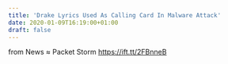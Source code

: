 ```yaml
---
title: 'Drake Lyrics Used As Calling Card In Malware Attack'
date: 2020-01-09T16:19:00+01:00
draft: false
---
```


  
  
from News ≈ Packet Storm https://ift.tt/2FBnneB
